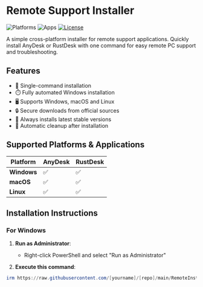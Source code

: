# Remote Support Installer

![Platforms](https://img.shields.io/badge/Platforms-Windows%20%7C%20macOS%20%7C%20Linux-blue)
![Apps](https://img.shields.io/badge/Apps-AnyDesk%20%7C%20RustDesk-green)
[![License](https://img.shields.io/badge/License-MIT-yellow.svg)](https://opensource.org/licenses/MIT)

A simple cross-platform installer for remote support applications. Quickly install AnyDesk or RustDesk with one command for easy remote PC support and troubleshooting.

## Features

- 🚀 Single-command installation
- ⏱️ Fully automated Windows installation
- 🖥️ Supports Windows, macOS and Linux
- 🔒 Secure downloads from official sources
- 🔄 Always installs latest stable versions
- 🧹 Automatic cleanup after installation

## Supported Platforms & Applications

| Platform | AnyDesk | RustDesk |
|----------|---------|----------|
| **Windows** | ✅ | ✅ |
| **macOS** | ✅ | ✅ |
| **Linux** | ✅ | ✅ |

## Installation Instructions

### For Windows
1. **Run as Administrator**:
   - Right-click PowerShell and select "Run as Administrator"
   
2. **Execute this command**:
```powershell
irm https://raw.githubusercontent.com/[yourname]/[repo]/main/RemoteInstaller-Windows.ps1 | iex
